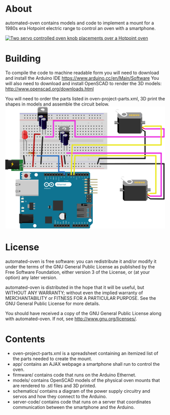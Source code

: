 # About
automated-oven contains models and code to implement a mount for a 1980s era Hotpoint electric range to control an oven with a smartphone. 

[![Two servo controlled oven knob placements over a Hotpoint oven](https://img.youtube.com/vi/r6ExVcyXNrE/0.jpg)](https://www.youtube.com/watch?v=r6ExVcyXNrE)

# Building
To compile the code to machine readable form you will need to download and install the Arduino IDE
https://www.arduino.cc/en/Main/Software
You will also need to download and install OpenSCAD to render the 3D models:
http://www.openscad.org/downloads.html

You will need to order the parts listed in oven-project-parts.xml, 3D print the shapes in models and assemble the circuit below. 
![SVG circuit diagram of the servos hooked to the power regulators and the Arduino](schematics/power-regulator_bb.svg)

# License
automated-oven is free software: you can redistribute it and/or modify
it under the terms of the GNU General Public License as published by
the Free Software Foundation, either version 3 of the License, or
(at your option) any later version.

automated-oven is distributed in the hope that it will be useful,
but WITHOUT ANY WARRANTY; without even the implied warranty of
MERCHANTABILITY or FITNESS FOR A PARTICULAR PURPOSE.  See the
GNU General Public License for more details.

You should have received a copy of the GNU General Public License
along with automated-oven.  If not, see <http://www.gnu.org/licenses/>.

# Contents
- oven-project-parts.xml is a spreadsheet containing an itemized list of the parts needed to create the mount.
- app/ contains an AJAX webpage a smartphone shall run to control the oven.
- firmware/ contains code that runs on the Arduino Ethernet. 
- models/ contains OpenSCAD models of the physical oven mounts that are rendered to .stl files and 3D printed.
- schematics/ contains a diagram of the power supply circuitry and servos and how they connect to the Arduino.
- server-code/ contains code that runs on a server that coordinates communication between the smartphone and the Arduino.